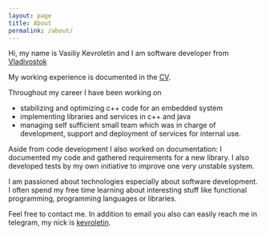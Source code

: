 ```yaml
---
layout: page
title: About
permalink: /about/
---
```


Hi, my name is Vasiliy Kevroletin and I am software developer from
[Vladivostok](https://en.wikipedia.org/wiki/Vladivostok)

My working experience is documented in the
[CV](https://drive.google.com/file/d/1mYpssQXmZXHBpub5bl1paPN1dPfiYkFY/view?usp=sharing).

Throughout my career I have been working on

* stabilizing and optimizing c++ code for an embedded system
* implementing libraries and services in c++ and java
* managing self sufficient small team which was in charge of development,
  support and deployment of services for internal use.

Aside from code development I also worked on documentation: I documented my code
and gathered requirements for a new library. I also developed tests by my own
initiative to improve one very unstable system.

I am passioned about technologies especially about software development. I often
spend my free time learning about interesting stuff like functional programming,
programming languages or libraries.

Feel free to contact me. In addition to email you also can easily reach me in
telegram, my nick is [kevroletin](https://web.telegram.org/#/im?p=@kevroletin).
